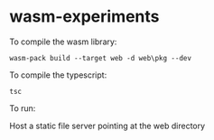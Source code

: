# wasm-experiments
To compile the wasm library:

    wasm-pack build --target web -d web\pkg --dev

To compile the typescript:

    tsc

To run:

Host a static file server pointing at the web directory
